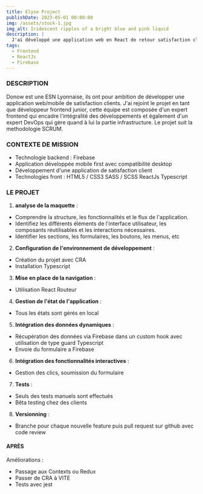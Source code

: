 ```yaml
---
title: Elyse Project
publishDate: 2023-05-01 00:00:00
img: /assets/stock-1.jpg
img_alt: Iridescent ripples of a bright blue and pink liquid
description: |
  J'ai développé une application web en React de retour satisfaction client.
tags:
  - Frontend
  - ReactJs
  - Firebase
---
```


### DESCRIPTION

Donow est une ESN Lyonnaise, ils ont pour ambition de développer une application web/mobile de satisfaction clients.
J'ai rejoint le projet en tant que développeur frontend junior, cette équipe est composée d'un expert
frontend qui encadre l'intégralité des développements et également d'un expert DevOps qui gère
quand à lui la partie infrastructure. Le projet suit la methodologie SCRUM.

### CONTEXTE DE MISSION
- Technologie backend : Firebase
- Application développée mobile first avec compatibilité desktop
- Développement d'une application de satisfaction client
- Technologies front :
HTML5 / CSS3
SASS / SCSS
ReactJs
Typescript

### LE PROJET
1. **analyse de la maquette** :
- Comprendre la structure, les fonctionnalités et le flux de l'application.
- Identifiez les différents éléments de l'interface utilisateur, les composants réutilisables et les interactions nécessaires.
- Identifier les sections, les formulaires, les boutons, les menus, etc
2. **Configuration de l'environnement de développement** :
- Création du projet avec CRA
- Installation Typescript
3. **Mise en place de la navigation** :
- Utilisation React Routeur
4. **Gestion de l'état de l'application** :
- Tous les états sont gérés en local
5. **Intégration des données dynamiques** :
- Récupération des données via Firebase dans un custom hook avec utilisation de type guard Typescript
- Envoie du formulaire a Firebase
6. **Intégration des fonctionnalités interactives** :
- Gestion des clics, soumission du formulaire
7. **Tests** :
- Seuls des tests manuels sont effectués
- Bêta testing chez des clients
8. **Versionning** :
- Branche pour chaque nouvelle feature puis pull request sur github avec code review

<!-- ### Captures d'écran du Projet

![Capture d'écran 1](chemin/vers/capture/d'écran1.png)
![Capture d'écran 2](chemin/vers/capture/d'écran2.png) -->

#### APRÈS
Améliorations :
- Passage aux Contexts ou Redux
- Passer de CRA à VITE
- Tests avec jest
